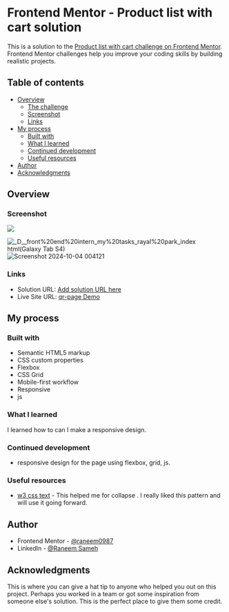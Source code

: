 # Frontend Mentor - Product list with cart solution

This is a solution to the [Product list with cart challenge on Frontend Mentor](https://www.frontendmentor.io/challenges/product-list-with-cart-5MmqLVAp_d). Frontend Mentor challenges help you improve your coding skills by building realistic projects. 

## Table of contents

- [Overview](#overview)
  - [The challenge](#the-challenge)
  - [Screenshot](#screenshot)
  - [Links](#links)
- [My process](#my-process)
  - [Built with](#built-with)
  - [What I learned](#what-i-learned)
  - [Continued development](#continued-development)
  - [Useful resources](#useful-resources)
- [Author](#author)
- [Acknowledgments](#acknowledgments)

## Overview

### Screenshot

![](./screenshot.jpg)

![_D__front%20end%20intern_my%20tasks_rayal%20park_index html(Galaxy Tab S4)](https://github.com/user-attachments/assets/9a5da194-1721-4a57-bdf8-89fe63ffdecc)
![Screenshot 2024-10-04 004121](https://github.com/user-attachments/assets/d4648c4e-13a8-4ee6-934c-230a3e2087ce)

### Links

- Solution URL: [Add solution URL here](https://www.frontendmentor.io/solutions/flexbox-grid-ajax-javascipt-LSheKoI_Wa)
- Live Site URL: [qr-page Demo](https://raneem0987.github.io/product-list-cart/)

## My process

### Built with

- Semantic HTML5 markup
- CSS custom properties
- Flexbox
- CSS Grid
- Mobile-first workflow
- Responsive
- js

### What I learned

I learned how to can I make a responsive design.


### Continued development

- responsive design for the page using flexbox, grid, js.

### Useful resources

- [w3 css text](https://www.w3schools.com/cssref/pr_text_text-align.php) - This helped me for collapse . I really liked this pattern and will use it going forward.

## Author

- Frontend Mentor - [@raneem0987](https://www.frontendmentor.io/home)
- LinkedIn - [@Raneem Sameh](www.linkedin.com/in/raneem-sameh-976510225)



## Acknowledgments

This is where you can give a hat tip to anyone who helped you out on this project. Perhaps you worked in a team or got some inspiration from someone else's solution. This is the perfect place to give them some credit.
